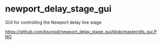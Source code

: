 # newport_delay_stage_gui
GUI for controlling the Newport delay line stage

https://github.com/ksonod/newport_delay_stage_gui/blob/master/dls_gui.PNG
